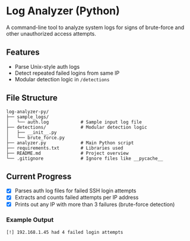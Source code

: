 # Log Analyzer (Python)

A command-line tool to analyze system logs for signs of brute-force and other unauthorized access attempts.

## Features

- Parse Unix-style auth logs
- Detect repeated failed logins from same IP
- Modular detection logic in `/detections`

## File Structure
```
log-analyzer-py/
├── sample_logs/
│   └── auth.log            # Sample input log file
├── detections/             # Modular detection logic
│   ├── __init__.py
│   └── brute_force.py
├── analyzer.py             # Main Python script
├── requirements.txt        # Libraries used
├── README.md               # Project overview
└── .gitignore              # Ignore files like __pycache__
```
## Current Progress

- [x] Parses auth log files for failed SSH login attempts
- [x] Extracts and counts failed attempts per IP address
- [x] Prints out any IP with more than 3 failures (brute-force detection)

### Example Output
```
[!] 192.168.1.45 had 4 failed login attempts
```
